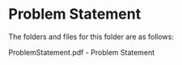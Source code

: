 # Problem Statement

The folders and files for this folder are as follows:

ProblemStatement.pdf - Problem Statement
